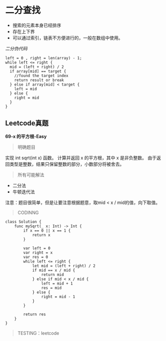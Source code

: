 # 二分查找

- 搜索的元素本身已经排序
- 存在上下界
- 可以通过索引，链表不方便进行的，一般在数组中使用。

*二分伪代码*
```
left = 0 , right = len(array) - 1;
while left <= right {
  mid = (left + right) / 2
  if array[mid] == target {
    //found the target index
    return result or break
  } else if array[mid] < target {
    left = mid
  } else {
    right = mid
  }
}
```
## Leetcode真题

**69-x 的平方根-Easy**

> 明确题目

实现 int sqrt(int x) 函数。
计算并返回 x 的平方根，其中 x 是非负整数。
由于返回类型是整数，结果只保留整数的部分，小数部分将被舍去。

> 所有可能解法

- 二分法
- 牛顿迭代法

注意：题目很简单，但是让要注意根据题意，取mid < x / mid的值，向下取值。
> CODINNG

```
class Solution {
    func mySqrt(_ x: Int) -> Int {
        if x == 0 || x == 1 {
            return x
        }

        var left = 0
        var right = x
        var res = 0
        while left <= right {
            let mid = (left + right) / 2
            if mid == x / mid {
                return mid
            } else if mid < x / mid {
                left = mid + 1
                res = mid
            } else {
                right = mid - 1
            }
        }

        return res
    }
}
```
> TESTING：leetcode
